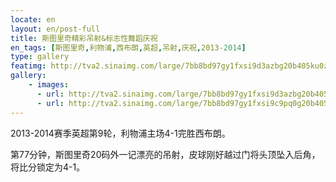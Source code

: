 ```yaml
---
locate: en
layout: en/post-full
title: 斯图里奇精彩吊射&标志性舞蹈庆祝
en_tags: [斯图里奇,利物浦,西布朗,英超,吊射,庆祝,2013-2014]
type: gallery
featimg: http://tva2.sinaimg.com/large/7bb8bd97gy1fxsi9d3azbg20b405ku0z.gif
gallery:
    - images:
      - url: http://tva2.sinaimg.com/large/7bb8bd97gy1fxsi9d3azbg20b405ku0z.gif
      - url: http://tva2.sinaimg.com/large/7bb8bd97gy1fxsi9c9pq0g20b405kb29.gif
---
```


2013-2014赛季英超第9轮，利物浦主场4-1完胜西布朗。

第77分钟，斯图里奇20码外一记漂亮的吊射，皮球刚好越过门将头顶坠入后角，将比分锁定为4-1。